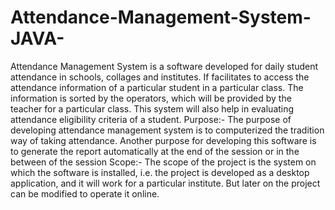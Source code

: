 # Attendance-Management-System-JAVA-
Attendance Management System is a software developed for daily student attendance in schools, collages and institutes. If facilitates to access the attendance information of a particular student in a particular class. The information is sorted by the operators, which will be provided by the teacher for a particular class. This system will also help in evaluating attendance eligibility criteria of a student. Purpose:- The purpose of developing attendance management system is to computerized the tradition way of taking attendance. Another purpose for developing this software is to generate the report automatically at the end of the session or in the between of the session Scope:- The scope of the project is the system on which the software is installed, i.e. the project is developed as a desktop application, and it will work for a particular institute. But later on the project can be modified to operate it online.
